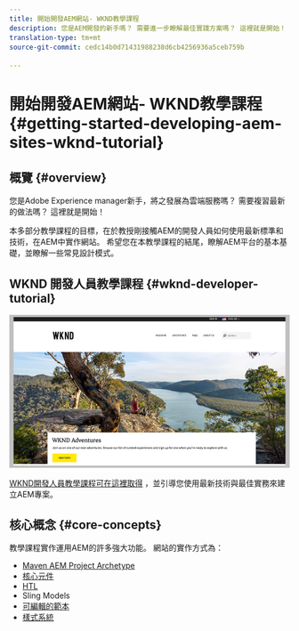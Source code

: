 ```yaml
---
title: 開始開發AEM網站- WKND教學課程
description: 您是AEM開發的新手嗎？ 需要進一步瞭解最佳實踐方案嗎？ 這裡就是開始！ 本多部分教學課程的目標，在於教授剛接觸AEM的開發人員如何使用最新標準和技術，在AEM中實作網站。
translation-type: tm+mt
source-git-commit: cedc14b0d71431988238d6cb4256936a5ceb759b

---
```



# 開始開發AEM網站- WKND教學課程{#getting-started-developing-aem-sites-wknd-tutorial}

## 概覽 {#overview}

您是Adobe Experience manager新手，將之發展為雲端服務嗎？ 需要複習最新的做法嗎？ 這裡就是開始！

本多部分教學課程的目標，在於教授剛接觸AEM的開發人員如何使用最新標準和技術，在AEM中實作網站。 希望您在本教學課程的結尾，瞭解AEM平台的基本基礎，並瞭解一些常見設計模式。

## WKND 開發人員教學課程 {#wknd-developer-tutorial}

![WKND](assets/wknd-tutorial-homepage.png)

[WKND開發人員教學課程可在這裡取得](https://docs.adobe.com/content/help/en/experience-manager-learn/getting-started-wknd-tutorial-develop/overview.html) ，並引導您使用最新技術與最佳實務來建立AEM專案。

## 核心概念 {#core-concepts}

教學課程實作運用AEM的許多強大功能。 網站的實作方式為：

* [Maven AEM Project Archetype](https://docs.adobe.com/content/help/en/experience-manager-core-components/using/developing/archetype/overview.html)
* [核心元件](https://docs.adobe.com/content/help/en/experience-manager-core-components/using/introduction.html)
* [HTL](https://docs.adobe.com/content/help/en/experience-manager-htl/using/getting-started/getting-started.html)
* Sling Models
* [可編輯的範本](https://docs.adobe.com/content/help/en/experience-manager-learn/sites/page-authoring/template-editor-feature-video-use.html)
* [樣式系統](https://docs.adobe.com/content/help/en/experience-manager-learn/sites/page-authoring/style-system-feature-video-use.html)
